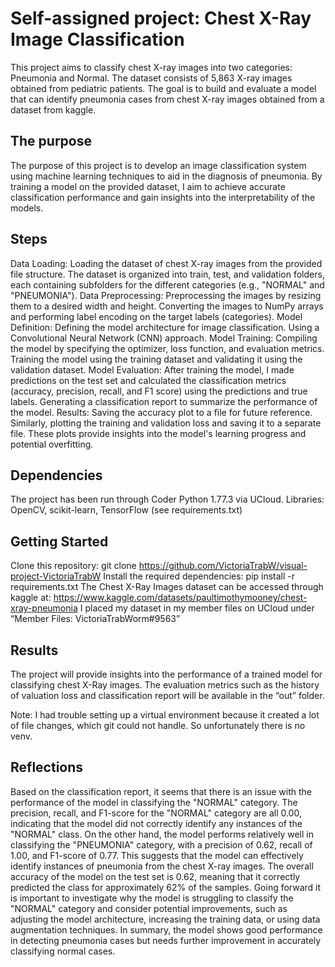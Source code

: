 # Self-assigned project: Chest X-Ray Image Classification

This project aims to classify chest X-ray images into two categories: Pneumonia and Normal. The dataset consists of 5,863 X-ray images obtained from pediatric patients. The goal is to build and evaluate  a model that can identify pneumonia cases from chest X-ray images obtained from a dataset from kaggle.

## The purpose
The purpose of this project is to develop an image classification system using machine learning techniques to aid in the diagnosis of pneumonia. By training a model on the provided dataset, I aim to achieve accurate classification performance and gain insights into the interpretability of the models.

## Steps
Data Loading: Loading the dataset of chest X-ray images from the provided file structure. The dataset is organized into train, test, and validation folders, each containing subfolders for the different categories (e.g., "NORMAL" and "PNEUMONIA").
Data Preprocessing: Preprocessing the images by resizing them to a desired width and height. Converting the images to NumPy arrays and performing label encoding on the target labels (categories). 
Model Definition: Defining the model architecture for image classification. Using a Convolutional Neural Network (CNN) approach.
Model Training: Compiling the model by specifying the optimizer, loss function, and evaluation metrics. Training the model using the training dataset and validating it using the validation dataset.
Model Evaluation: After training the model, I made predictions on the test set and calculated the classification metrics (accuracy, precision, recall, and F1 score) using the predictions and true labels. Generating a classification report to summarize the performance of the model.
Results: Saving the accuracy plot to a file for future reference. Similarly, plotting the training and validation loss and saving it to a separate file. These plots provide insights into the model's learning progress and potential overfitting.

## Dependencies
The project has been run through Coder Python 1.77.3 via UCloud. 
Libraries: OpenCV, scikit-learn, TensorFlow (see requirements.txt)

## Getting Started
Clone this repository: git clone https://github.com/VictoriaTrabW/visual-project-VictoriaTrabW
Install the required dependencies: pip install -r requirements.txt
The Chest X-Ray Images dataset can be accessed through kaggle at: https://www.kaggle.com/datasets/paultimothymooney/chest-xray-pneumonia
I placed my dataset in my member files on UCloud under “Member Files: VictoriaTrabWorm#9563”

## Results
The project will provide insights into the performance of a trained model for classifying chest X-Ray images. The evaluation metrics such as the history of valuation loss and classification report will be available in the “out” folder.

Note: I had trouble setting up a virtual environment because it created a lot of file changes, which git could not handle. So unfortunately there is no venv.

## Reflections
Based on the classification report, it seems that there is an issue with the performance of the model in classifying the "NORMAL" category. The precision, recall, and F1-score for the "NORMAL" category are all 0.00, indicating that the model did not correctly identify any instances of the "NORMAL" class.
On the other hand, the model performs relatively well in classifying the "PNEUMONIA" category, with a precision of 0.62, recall of 1.00, and F1-score of 0.77. This suggests that the model can effectively identify instances of pneumonia from the chest X-ray images.
The overall accuracy of the model on the test set is 0.62, meaning that it correctly predicted the class for approximately 62% of the samples.
Going forward it is important to investigate why the model is struggling to classify the "NORMAL" category and consider potential improvements, such as adjusting the model architecture, increasing the training data, or using data augmentation techniques.
In summary, the model shows good performance in detecting pneumonia cases but needs further improvement in accurately classifying normal cases.
